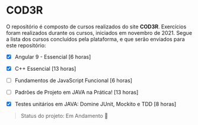 # COD3R

O repositório é composto de cursos realizados do site **COD3R**.
Exercícios foram realizados durante os cursos, iniciados em novembro de 2021. Segue a lista dos cursos concluídos pela plataforma, e que serão enviados para este repositório:

- [x] Angular 9 - Essencial [6 horas]

- [x] C++ Essencial [13 horas]

- [ ] Fundamentos de JavaScript Funcional [6 horas]

- [ ] Padrões de Projeto em JAVA na Prática! [13 horas]

- [x] Testes unitários em JAVA: Domine JUnit, Mockito e TDD [8 horas]
  
> Status do projeto: Em Andamento :pencil:
